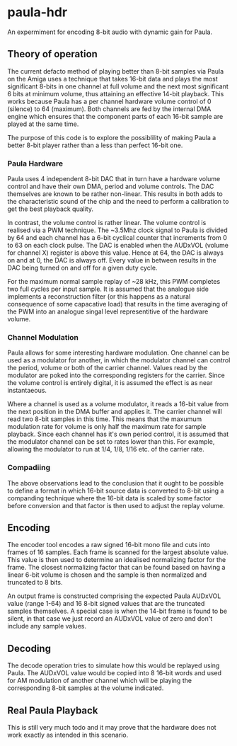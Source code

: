# paula-hdr
An expermiment for encoding 8-bit audio with dynamic gain for Paula.

## Theory of operation
The current defacto method of playing better than 8-bit samples via Paula on the Amiga uses a technique that takes 16-bit data and plays the most significant 8-bits in one channel at full volume and the next most significant 6 bits at minimum volume, thus attaining an effective 14-bit playback. This works because Paula has a per channel hardware volume control of 0 (silence) to 64 (maximum). Both channels are fed by the internal DMA engine which ensures that the component parts of each 16-bit sample are played at the same time.

The purpose of this code is to explore the possiblility of making Paula a better 8-bit player rather than a less than perfect 16-bit one.

### Paula Hardware
Paula uses 4 independent 8-bit DAC that in turn have a hardware volume control and have their own DMA, period and volume controls. The DAC themselves are known to be rather non-linear. This results in both adds to the characteristic sound of the chip and the need to perform a calibration to get the best playback quality.

In contrast, the volume control is rather linear. The volume control is realised via a PWM technique. The ~3.5Mhz clock signal to Paula is divided by 64 and each channel has a 6-bit cyclical counter that increments from 0 to 63 on each clock pulse. The DAC is enabled when the AUDxVOL (volume for channel X) register is above this value. Hence at 64, the DAC is always on and at 0, the DAC is always off. Every value in between results in the DAC being turned on and off for a given duty cycle.

For the maximum normal sample replay of ~28 kHz, this PWM completes two full cycles per input sample. It is assumed that the analogue side implements a reconstruction filter (or this happens as a natural consequence of some capacative load) that results in the time averaging of the PWM into an analogue singal level representitive of the hardware volume.

### Channel Modulation
Paula allows for some interesting hardware modulation. One channel can be used as a modulator for another, in which the modulator channel can control the period, volume or both of the carrier channel. Values read by the modulator are poked into the corresponding registers for the carrier. Since the volume control is entirely digital, it is assumed the effect is as near instantaeous.

Where a channel is used as a volume modulator, it reads a 16-bit value from the next position in the DMA buffer and applies it. The carrier channel will read two 8-bit samples in this time. This means that the maxumum modulation rate for volume is only half the maximum rate for sample playback. Since each channel has it's own period control, it is assumed that the modulator channel can be set to rates lower than this. For example, allowing the modulator to run at 1/4, 1/8, 1/16 etc. of the carrier rate.

### Compadiing
The above observations lead to the conclusion that it ought to be possible to define a format in which 16-bit source data is converted to 8-bit using a companding technique where the 16-bit data is scaled by some factor before conversion and that factor is then used to adjust the replay volume.

## Encoding
The encoder tool encodes a raw signed 16-bit mono file and cuts into frames of 16 samples. Each frame is scanned for the largest absolute value. This value is then used to determine an idealised normalizing factor for the frame. The closest normalizing factor that can be found based on having a linear 6-bit volume is chosen and the sample is then normalized and truncated to 8 bits.

An output frame is constructed comprising the expected Paula AUDxVOL value (range 1-64) and 16 8-bit signed values that are the truncated samples themselves. A special case is when the 14-bit frame is found to be silent, in that case we just record an AUDxVOL value of zero and don't include any sample values.

## Decoding
The decode operation tries to simulate how this would be replayed using Paula. The AUDxVOL value would be copied into 8 16-bit words and used for AM modulation of another channel which will be playing the corresponding 8-bit samples at the volume indicated.

## Real Paula Playback
This is still very much todo and it may prove that the hardware does not work exactly as intended in this scenario.
